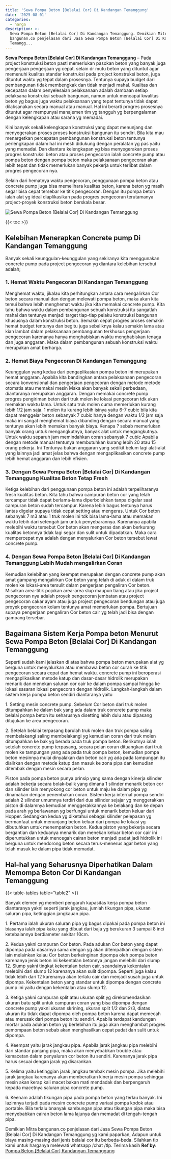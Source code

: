 ```yaml
---
title: 'Sewa Pompa Beton [Belalai Cor] Di Kandangan Temanggung'
date: '2025-08-01'
categories:
  - harga
description: >-
  Sewa Pompa Beton [Belalai Cor] Di Kandangan Temanggung. Demikian Mitra
  bangunan.co penjelasan dari Jasa Sewa Pompa Beton [Belalai Cor] Di Kandangan
  Temangg...
---
```


**Sewa Pompa Beton \[Belalai Cor\] Di Kandangan Temanggung** – Pada project konstruksi beton pasti memerlukan pasokan beton yang banyak juga pengerjaan pengerjaan yg cepat. selain dr mutu beton yang dituntut agar memenuhi kualitas standar konstruksi pada project konstruksi beton, juga dituntut waktu yg tepat dalam prosesnya. Tentunya supaya budget dari pembangunan tidak membengkak dan tidak menjadi mahal. Kualitas dan kecepatan dalam penyelesaian pelaksanaan adalah dambaan setiap pelaksana konstruksi sebuah bangunan, namun untuk mencapai kwalitas beton yg bagus juga waktu pelaksanaan yang tepat tentunya tidak dapat dilaksanakan secara manual atau manual. Hal ini berarti progres prosesnya dituntut agar mempunyai manajemen tim yg tangguh yg berpengalaman dengan kelengkapan atau sarana yg memadai.

Kini banyak sekali kelengkapan konstruksi yang dapat menunjang dan menyegerakan proses proses konstruksi bangunan itu sendiri. Bila kita mau menargetkan percepatan pembangunan konstruksi beton tentunya perlengkapan dalam hal ini mesti didukung dengan peralatan yg pas yaitu yang memadai. Dan diantara kelengkapan yg bisa menyegerakan proses progres konstruksi beton atau proses pengecoran ialah concrete pump atau pompa beton dengan pompa beton maka pelaksanaan pengecoran akan lebih tepat dan tidak memerlukan banyak pekerja untuk terlibat dalam progres pengecoran nya.

Selain dari hematnya waktu pengecoran, penggunaan pompa beton atau concrete pump juga bisa memelihara kualitas beton, karena beton yg masih segar bisa cepat tersebar ke titik pengecoran. Dengan itu pompa beton ialah alat yg ideal diaplikasikan pada progres pengecoran terutamanya project-proyek konstruksi beton berskala besar.

![Sewa Pompa Beton [Belalai Cor] Di Kandangan Temanggung](/images/sewa-concrete-pump-32.png)

{{< toc >}}

## Kelebihan Menerapkan Concrete pump Di Kandangan Temanggung

Banyak sekali keunggulan-keunggulan yang sekiranya kita menggunakan concrete pump pada project pengecoran yg diantara kelebihan tersebut adalah;

### 1\. Hemat Waktu Pengecoran Di Kandangan Temanggung

Menghemat waktu, jikalau kita perhitungkan antara cara mengalirkan Cor beton secara manual dan dengan melewati pompa beton, maka akan kita temui bahwa lebih menghemat waktu jika kita memakai concrete pump. Kita tahu bahwa waktu dalam pembangunan sebuah konstruksi itu sangatlah mahal dan tentunya menjadi target tiap-tiap pelaku konstruksi bangunan khususnya dalam konstruksi beton. Semakin cepat progres proses semakin hemat budget tentunya dan begitu juga sebaliknya kalau semakin lama atau kian lambat dalam pelaksanaan pembangunan terkhusus pengerjaan pengecoran karenanya hanya menghabiskan waktu menghabiskan tenaga dan juga anggaran. Maka dalam pembangunan sebuah konstruksi waktu merupakan amat berharga.

### 2\. Hemat Biaya Pengecoran Di Kandangan Temanggung

Keunggulan yang kedua dari pengaplikasian pompa beton ini merupakan hemat anggaran. Apabila kita bandingkan antara pelaksanaan pengecoran secara konvensional dan pengerjaan pengecoran dengan metode metode otomatis atau memakai mesin Maka akan banyak sekali perbedaan, diantaranya merupakan anggaran. Dengan memakai concrete pump progres pengiriman beton dari truk molen ke lokasi pengecoran tdk akan memakan waktu lama. Untuk satu truk molen cuma memerlukan kurang lebih 1/2 jam saja. 1 molen itu kurang lebih isinya yaitu 6-7 cubic bila kita dapat menggelar beton sebanyak 7 cubic hanya dengan waktu 1/2 jam saja maka ini sangat menghemat biaya dibanding dengan secara manual yang tentunya akan lebih memakan banyak biaya. Kenapa ? sebab memerlukan banyak orang untuk mengangkutnya, banyak alat untuk mengangkutnya. Untuk waktu separuh jam memindahkan coran sebanyak 7 cubic Apabila dengan metode manual tentunya membutuhkan kurang lebih 20 atau 15 orang pekerja. Ini Tentunya bukan anggaran yang sedikit belum lagi alat-alat yang lainnya jadi amat jelas bahwa dengan mengaplikasikan concrete pump lebih hemat anggaran dan lebih efisien.

### 3\. Dengan Sewa Pompa Beton \[Belalai Cor\] Di Kandangan Temanggung Kualitas Beton Tetap Fresh

Ketiga kelebihan dari penggunaan pompa beton ini adalah terpeliharanya fresh kualitas beton. Kita tahu bahwa campuran beton cor yang telah tercampur tidak dapat berlama-lama diperbolehkan tanpa digelar saat campuran beton sudah tercampur. Karena lebih bagus tentunya harus lantas digelar supaya tidak cepat setting atau mengeras. Untuk Cor beton sebanyak 7 m3 atau 1 truk molen ini tdk bisa lama-lama atau memakan waktu lebih dari setengah jam untuk penyebarannya. Karenanya apabila melebihi waktu tersebut Cor beton akan mengeras dan akan berkurang kualitas betonnya tidak lagi segar dan sulit untuk dipadatkan. Maka cara mempercepat nya adalah dengan menyalurkan Cor beton tersebut lewat concrete pump.

### 4\. Dengan Sewa Pompa Beton \[Belalai Cor\] Di Kandangan Temanggung Lebih Mudah mengalirkan Coran

Kemudian kelebihan yang keempat merupakan dengan concrete pump akan amat gampang mengalirkan Cor beton yang telah di aduk di dalam truk molen ke lokasi-area tersulit dalam pengerjaan pengaliran Cor beton. Misalkan area-titik pojokan area-area slup maupun tiang atau jika project pengecoran nya adalah proyek pengecoran jembatan atau project pengecoran cakar ayam atau juga project pengecoran bendungan atau juga proyek pengecoran kolam tentunya amat memerlukan pompa. Bertujuan supaya pengerjaan pengaliran Cor beton cair yg telah jadi bisa dengan gampang tersebar.

## Bagaimana Sistem Kerja Pompa beton Menurut Sewa Pompa Beton \[Belalai Cor\] Di Kandangan Temanggung

Seperti sudah kami jelaskan di atas bahwa pompa beton merupakan alat yg berguna untuk menyalurkan atau membawa beton cor curah ke titik pengecoran secara cepat dan hemat waktu. concrete pump ini beroperasi mengaplikasikan metode katup dan dasar-dasar hidrolik merupakan menarik dan menekan saluran cor cair ke dalam pompa sampai hingga ke lokasi sasaran lokasi pengecoran dengan hidrolik. Langkah-langkah dalam sistem kerja pompa beton sendiri diantaranya yaitu

1\. Setting mesin concrete pump. Sebelum Cor beton dari truk molen ditumpahkan ke dalam bak yang ada dalam truk concrete pump maka belalai pompa beton itu seharusnya disetting lebih dulu atau dipasang ditujukan ke area pengecoran.

2\. Setelah belalai terpasang barulah truk molen dan truk pompa saling membelakangi saling membelakangi yg kemudian coran dari truk molen ditumpahkan ke bak yg berada pada truk pompa beton. Berikutnya ialah setelah concrete pump terpasang, secara pelan coran dituangkan dari truk molen ke tampungan yang ada pada truk pompa beton, kemudian pompa beton mesinnya mulai dinyalakan dan beton cair yg ada pada tampungan itu dialirkan dengan metode katup dan masuk ke zona pipa dan kemudian ditembak dengan mesin secara pelan.

Piston pada pompa beton punya prinsip yang sama dengan kinerja silinder adalah bekerja secara bolak-balik yang dimana 1 silinder menarik beton cor dan silinder lain menyokong cor beton untuk maju ke dalam pipa yg dinamakan dengan penembakan coran. Sistem kerja internal pompa sendiri adalah 2 silinder umumnya terdiri dari dua silinder sejajar yg menggerakkan piston di dalamnya kemudian menggerakkannya ke belakang dan ke depan pada arah yg berlawanan yg berfungsi untuk menarik beton keluar dari Hopper. Sedangkan kedua yg diketahui sebagai silinder pelepasan yg bermanfaat untuk menunjang beton keluar dari pompa ke lokasi yg dibutuhkan untuk menempatkan beton. Kedua piston yang bekerja secara bergantian dan keduanya menarik dan menekan keluar beton cor cair ini diperuntukkan untuk mencegah cairan beton menjadi padat jadi hidrolik ini berguna untuk mendorong beton secara terus-menerus agar beton yang telah masuk ke dalam pipa tidak memadat.

## Hal-hal yang Seharusnya Diperhatikan Dalam Memompa Beton Cor Di Kandangan Temanggung

{{< table-tables table="table2" >}}

Banyak elemen yg memberi pengaruh kapasitas kerja pompa beton diantaranya yakni seperti jarak jangkau, jumlah tikungan pipa, ukuran saluran pipa, ketinggian jangkauan pipa.

1\. Pertama ialah ukuran saluran pipa yg bagus dipakai pada pompa beton ini biasanya ialah pipa kaku yang dibuat dari baja yg berukuran 3 sampai 8 inci ketebalannya berdiameter sekitar 10cm.

2\. Kedua yakni campuran Cor beton. Pada adukan Cor beton yang dapat dipompa pada dasarnya sama dengan yg akan ditempatkan dengan sistem lain melainkan kalau Cor beton berkeinginan dipompa oleh pompa beton karenanya jenis beton ini kekentalan betonnya jangan melebihi dari slump 12. Slump yakni tingkat kekentalan beton cair, seandainya kekentalan melebihi dari slump 12 karenanya akan sulit dipompa. Seperti juga kalau tidak lebih dari 12 karenanya akan terlalu cair dan menjadi susah juga untuk dipompa. Kekentalan beton yang standar untuk dipompa dengan concrete pump ini yaitu dengan kekentalan atau slump 12.

3\. Ketiga yakni campuran split atau ukuran split yg direkomendasikan ukuran batu split untuk campuran coran yang bisa dipompa dengan concrete pump yakni ukuran skrining, ukuran split 1/2 dan 2/3, diatas ukuran itu tidak dapat dipompa oleh pompa beton karena dapat memecah atau merusak dari pompa beton itu sendiri. Apabila terdapat kandungan mortar pada adukan beton yg berlebihan itu juga akan menghambat progres pemompaan beton sebab akan menghasilkan cepat padat dan sulit untuk dipompa.

4\. Keempat yaitu jarak jangkau pipa. Apabila jarak jangkau pipa melebihi dari standar panjang pipa, maka akan menyebabkan trouble atau kemacetan dalam penyaluran cor beton itu sendiri. Karenanya jarak pipa harus sesuai dengan jarak yg disarankan.

5\. Kelima yaitu ketinggian jarak jangkau tembak mesin pompa. Jika melebihi jarak jangkau karenanya akan memberatkan kinerja mesin pompa sehingga mesin akan kerap kali macet bakan mati mendadak dan berpengaruh kepada macetnya saluran pipa concrete pump.

6\. Keenam adalah tikungan pipa pada pompa beton yang terlau banyak. Ini lazimnya terjadi pada mesim concrete pump variasi pompa kodok atau portable. Bila terlalu bnanyak sambungan pipa atau tikungan pipa maka bisa menyebabkan cairan beton lama lajunya dan memadat di tengah-tengah pipa.

Demikian Mitra bangunan.co penjelasan dari Jasa Sewa Pompa Beton \[Belalai Cor\] Di Kandangan Temanggung yg kami paparkan, Adapun untuk biaya masing-masing dari jenis belalai cor itu berbeda-beda. Silahkan tlp kami untuk harganya melewati whatsapp /chat /tlp. Terima kasih
**Ref by:** [Pompa Beton [Belalai Cor] Kandangan Temanggung](https://id.wikipedia.org/wiki/Pompa)
